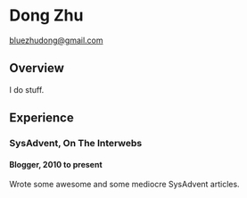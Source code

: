 # Dong Zhu
  bluezhudong@gmail.com


## Overview

I do stuff.

## Experience

### SysAdvent, On The Interwebs

#### Blogger, 2010 to present

Wrote some awesome and some mediocre SysAdvent articles.

